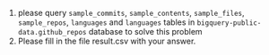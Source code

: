 1. please query `sample_commits`, `sample_contents`, `sample_files`, `sample_repos`, `languages` and `languages` tables in `bigquery-public-data.github_repos` database to solve this problem
2. Please fill in the file result.csv with your answer.
